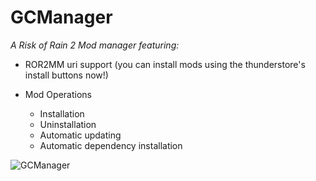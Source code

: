 # GCManager  
*A Risk of Rain 2 Mod manager featuring:*  

- ROR2MM uri support (you can install mods using the thunderstore's install buttons now!)  
  
- Mod Operations  
    - Installation  
    - Uninstallation  
    - Automatic updating  
    - Automatic dependency installation  
  

![GCManager](https://i.imgur.com/7ofdi52.png)